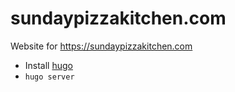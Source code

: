 # sundaypizzakitchen.com

Website for https://sundaypizzakitchen.com

- Install [hugo](https://gohugo.io/)
- `hugo server`

